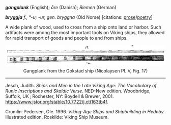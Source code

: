 **_gangplank_** (English); _åre_ (Danish); _Riemen_ (German)

_**bryggja** f., °-u; -ur, gen. bryggna_ (Old Norse) [citations: [prose](https://onp.ku.dk/onp/onp.php?o4167)/[poetry](https://lexiconpoeticum.org/m.php?p=lemma&i=11326)]  

  A wide plank of wood, used to cross from a ship onto land or harbor. Such artifacts were among the most important tools on Viking ships, they allowed for rapid transport of goods and people to and from ships.      

<div align="center">
  
  ![gangplank from Gokstad ship](../images/gangplank_Gokstad.png)
  Gangplank from the Gokstad ship (Nicolaysen Pl. V, Fig. 17)

</div>

     

---

  Jesch, Judith. _Ships and Men in the Late Viking Age: The Vocabulary of Runic Inscriptions and Skaldic Verse._ NED-New edition. Woodbridge, Suffolk, UK ; Rochester, NY: 
Boydell & Brewer, 2001. https://www.jstor.org/stable/10.7722/j.ctt163tb4f.


  Crumlin-Pedersen, Ole. 1996. _Viking-Age Ships and Shipbuilding in Hedeby._ Illustrated edition. Roskilde: Viking Ship Museum.


